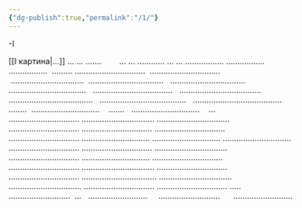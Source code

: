 ```yaml
---
{"dg-publish":true,"permalink":"/1/"}
---
```


-I

[[I  картина\|...]]
... ...
.......        ... ...
............ ... ...
.................
.................
.................  .........
...............................
 ...............................
 ................................
 .................................
  .................................
  ..................................
  ...................................
  ....................................
  .....................................
  ......................................
  .......................................
  ........  ..............................
   .......   ..............................
   ...       ...............................
................................
................................
...............................
...............................
...............................
...............................
..............................
..............................
..............................
...............................
...............................
................................
...............................
..............................
...............................
...............................
................................
...............................
...............................
.................................
................................
................................
...............................
...............................
..... ...........................
 ...   ..........................
    ...........................
     ..........................